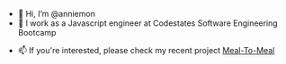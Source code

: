 - 👋 Hi, I’m @anniemon
- 🌱 I work as a Javascript engineer at Codestates Software Engineering Bootcamp
<!--- 💞️ I’m looking to collaborate on ...-->
- 📫 If you're interested, please check my recent project [Meal-To-Meal](https://www.mealtomeal.shop/)

<!---
anniemon/anniemon is a ✨ special ✨ repository because its `README.md` (this file) appears on your GitHub profile.
You can click the Preview link to take a look at your changes.
--->
